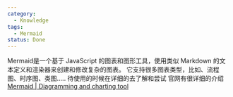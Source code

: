 ```yaml
---
category:
  - Knowledge
tags:
  - Mermaid
status: Done
---
```

Mermaid是一个基于 JavaScript 的图表和图形工具，使用类似 Markdown 的文本定义和渲染器来创建和修改复杂的图表。
它支持很多图表类型，比如、流程图、时序图、类图.....
待使用的时候在详细的去了解和尝试
官网有很详细的介绍[Mermaid | Diagramming and charting tool](https://mermaid.js.org)